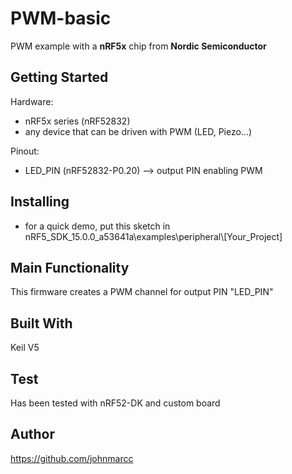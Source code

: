 # PWM-basic
PWM example with a **nRF5x** chip from **Nordic Semiconductor**

## Getting Started

Hardware: 

- nRF5x series (nRF52832)
- any device that can be driven with PWM (LED, Piezo...)

Pinout: 

- LED_PIN (nRF52832-P0.20) --> output PIN enabling PWM 

## Installing
- for a quick demo, put this sketch in nRF5_SDK_15.0.0_a53641a\examples\peripheral\\[Your_Project]

## Main Functionality
This firmware creates a PWM channel for output PIN "LED_PIN"

## Built With

Keil V5

## Test
Has been tested with nRF52-DK and custom board 

## Author
https://github.com/johnmarcc
